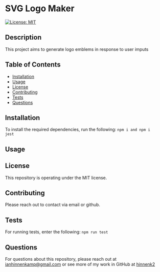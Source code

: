 # SVG Logo Maker
[![License: MIT](https://img.shields.io/badge/License-MIT-yellow.svg)](https://opensource.org/licenses/MIT)

## Description
This project aims to generate logo emblems in response to user imputs

## Table of Contents
* [Installation](#installation)
* [Usage](#usage)
* [License](#license)
* [Contributing](#contributing)
* [Tests](#tests)
* [Questions](#questions)

## Installation
To install the required dependencies, run the following:
`
npm i and npm i jest
`

## Usage


## License
This repository is operating under the MIT license.

## Contributing
Please reach out to contact via email or github.

## Tests
For running tests, enter the following:
`
npm run test
`

## Questions
For questions about this repository, please reach out at [ianhinnenkamp@gmail.com](mailto:ianhinnenkamp@gmail.com) or see more of my work in GitHub at [hinnenk2](https://github.com/hinnenk2)
